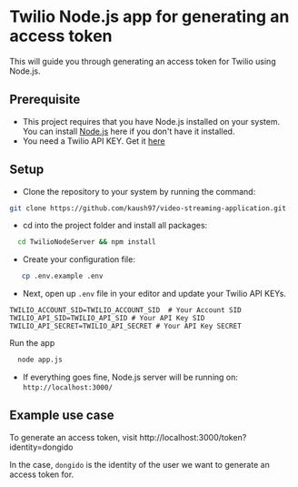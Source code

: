 # Twilio Node.js app for generating an access token
This will guide you through generating an access token for Twilio using Node.js.
## Prerequisite

- This project requires that you have Node.js installed on your system. You can install [Node.js](https://nodejs.org/) here if you don't have it installed.
- You need a Twilio API KEY. Get it [here](https://twilio.com/)

## Setup

- Clone the repository to your system by running the command:

```sh
git clone https://github.com/kaush97/video-streaming-application.git
```

- cd into the project folder and install all packages:

```sh
  cd TwilioNodeServer && npm install
```

- Create your configuration file:

```sh
   cp .env.example .env
```

- Next, open up `.env` file in your editor and update your Twilio API KEYs.

```
TWILIO_ACCOUNT_SID=TWILIO_ACCOUNT_SID  # Your Account SID
TWILIO_API_SID=TWILIO_API_SID # Your API Key SID
TWILIO_API_SECRET=TWILIO_API_SECRET # Your API Key SECRET
```

Run the app

```sh
  node app.js
```

- If everything goes fine, Node.js server will be running on: `http://localhost:3000/`

## Example use case

To generate an access token, visit http://localhost:3000/token?identity=dongido

In the case, `dongido` is the identity of the user we want to generate an access token for.
